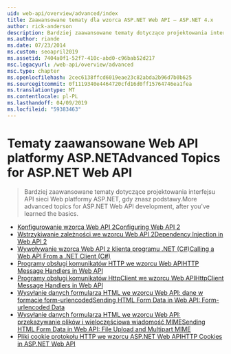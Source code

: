 ```yaml
---
uid: web-api/overview/advanced/index
title: Zaawansowane tematy dla wzorca ASP.NET Web API — ASP.NET 4.x
author: rick-anderson
description: Bardziej zaawansowane tematy dotyczące projektowania interfejsu API sieci Web platformy ASP.NET na platformie ASP.NET 4.x, po znasz już podstawy.
ms.author: riande
ms.date: 07/23/2014
ms.custom: seoapril2019
ms.assetid: 7404a0f1-52f7-410c-abd0-c96bab52d217
msc.legacyurl: /web-api/overview/advanced
msc.type: chapter
ms.openlocfilehash: 2cec6138ffcd6019eae23c82abda2b96d7b0b625
ms.sourcegitcommit: 0f1119340e4464720cfd16d0ff15764746ea1fea
ms.translationtype: MT
ms.contentlocale: pl-PL
ms.lasthandoff: 04/09/2019
ms.locfileid: "59383463"
---
```

# <a name="advanced-topics-for-aspnet-web-api"></a><span data-ttu-id="f61c3-103">Tematy zaawansowane Web API platformy ASP.NET</span><span class="sxs-lookup"><span data-stu-id="f61c3-103">Advanced Topics for ASP.NET Web API</span></span>

> <span data-ttu-id="f61c3-104">Bardziej zaawansowane tematy dotyczące projektowania interfejsu API sieci Web platformy ASP.NET, gdy znasz podstawy.</span><span class="sxs-lookup"><span data-stu-id="f61c3-104">More advanced topics for ASP.NET Web API development, after you've learned the basics.</span></span>


- [<span data-ttu-id="f61c3-105">Konfigurowanie wzorca Web API 2</span><span class="sxs-lookup"><span data-stu-id="f61c3-105">Configuring Web API 2</span></span>](configuring-aspnet-web-api.md)
- [<span data-ttu-id="f61c3-106">Wstrzykiwanie zależności we wzorcu Web API 2</span><span class="sxs-lookup"><span data-stu-id="f61c3-106">Dependency Injection in Web API 2</span></span>](dependency-injection.md)
- [<span data-ttu-id="f61c3-107">Wywoływanie wzorca Web API z klienta programu .NET (C#)</span><span class="sxs-lookup"><span data-stu-id="f61c3-107">Calling a Web API From a .NET Client (C#)</span></span>](calling-a-web-api-from-a-net-client.md)
- [<span data-ttu-id="f61c3-108">Programy obsługi komunikatów HTTP we wzorcu Web API</span><span class="sxs-lookup"><span data-stu-id="f61c3-108">HTTP Message Handlers in Web API</span></span>](http-message-handlers.md)
- [<span data-ttu-id="f61c3-109">Programy obsługi komunikatów HttpClient we wzorcu Web API</span><span class="sxs-lookup"><span data-stu-id="f61c3-109">HttpClient Message Handlers in Web API</span></span>](httpclient-message-handlers.md)
- [<span data-ttu-id="f61c3-110">Wysyłanie danych formularza HTML we wzorcu Web API: dane w formacie form-urlencoded</span><span class="sxs-lookup"><span data-stu-id="f61c3-110">Sending HTML Form Data in Web API: Form-urlencoded Data</span></span>](sending-html-form-data-part-1.md)
- [<span data-ttu-id="f61c3-111">Wysyłanie danych formularza HTML we wzorcu Web API: przekazywanie plików i wieloczęściowa wiadomość MIME</span><span class="sxs-lookup"><span data-stu-id="f61c3-111">Sending HTML Form Data in Web API: File Upload and Multipart MIME</span></span>](sending-html-form-data-part-2.md)
- [<span data-ttu-id="f61c3-112">Pliki cookie protokołu HTTP we wzorcu ASP.NET Web API</span><span class="sxs-lookup"><span data-stu-id="f61c3-112">HTTP Cookies in ASP.NET Web API</span></span>](http-cookies.md)
